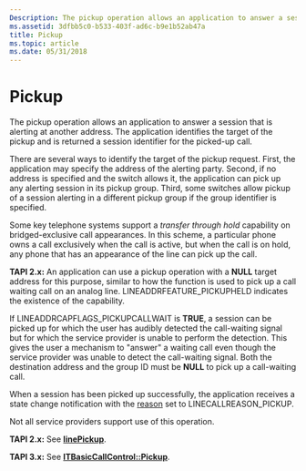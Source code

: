 ```yaml
---
Description: The pickup operation allows an application to answer a session that is alerting at another address. The application identifies the target of the pickup and is returned a session identifier for the picked-up call.
ms.assetid: 3dfbb5c0-b533-403f-ad6c-b9e1b52ab47a
title: Pickup
ms.topic: article
ms.date: 05/31/2018
---
```


# Pickup

The pickup operation allows an application to answer a session that is alerting at another address. The application identifies the target of the pickup and is returned a session identifier for the picked-up call.

There are several ways to identify the target of the pickup request. First, the application may specify the address of the alerting party. Second, if no address is specified and the switch allows it, the application can pick up any alerting session in its pickup group. Third, some switches allow pickup of a session alerting in a different pickup group if the group identifier is specified.

Some key telephone systems support a *transfer through hold* capability on bridged-exclusive call appearances. In this scheme, a particular phone owns a call exclusively when the call is active, but when the call is on hold, any phone that has an appearance of the line can pick up the call.

**TAPI 2.x:** An application can use a pickup operation with a **NULL** target address for this purpose, similar to how the function is used to pick up a call waiting call on an analog line. LINEADDRFEATURE\_PICKUPHELD indicates the existence of the capability.

If LINEADDRCAPFLAGS\_PICKUPCALLWAIT is **TRUE**, a session can be picked up for which the user has audibly detected the call-waiting signal but for which the service provider is unable to perform the detection. This gives the user a mechanism to "answer" a waiting call even though the service provider was unable to detect the call-waiting signal. Both the destination address and the group ID must be **NULL** to pick up a call-waiting call.

When a session has been picked up successfully, the application receives a state change notification with the [reason](reason-ovr.md) set to LINECALLREASON\_PICKUP.

Not all service providers support use of this operation.

**TAPI 2.x:** See [**linePickup**](/windows/win32/api/tapi/nf-tapi-linepickup).

**TAPI 3.x:** See [**ITBasicCallControl::Pickup**](/windows/desktop/api/tapi3if/nf-tapi3if-itbasiccallcontrol-pickup).

 

 
